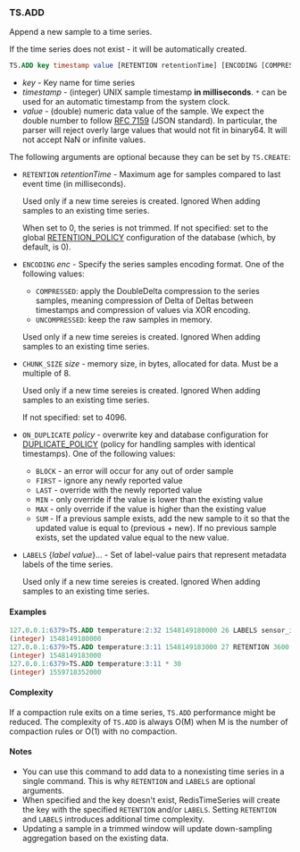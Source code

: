 ### TS.ADD

Append a new sample to a time series. 

If the time series does not exist - it will be automatically created. 

```sql
TS.ADD key timestamp value [RETENTION retentionTime] [ENCODING [COMPRESSED|UNCOMPRESSED]] [CHUNK_SIZE size] [ON_DUPLICATE policy] [LABELS {label value}...]
```

- _key_ - Key name for time series
- _timestamp_ - (integer) UNIX sample timestamp **in milliseconds**. `*` can be used for an automatic timestamp from the system clock.
- _value_ - (double) numeric data value of the sample. We expect the double number to follow [RFC 7159](https://tools.ietf.org/html/rfc7159) (JSON standard). In particular, the parser will reject overly large values that would not fit in binary64. It will not accept NaN or infinite values.

The following arguments are optional because they can be set by `TS.CREATE`:

 - `RETENTION` _retentionTime_ - Maximum age for samples compared to last event time (in milliseconds).

    Used only if a new time sereies is created. Ignored When adding samples to an existing time series.
  
    When set to 0, the series is not trimmed. If not specified: set to the global [RETENTION_POLICY](https://redis.io/docs/stack/timeseries/configuration/#retention_policy) configuration of the database (which, by default, is 0).
    
 - `ENCODING` _enc_ - Specify the series samples encoding format. One of the following values:
    - `COMPRESSED`: apply the DoubleDelta compression to the series samples, meaning compression of Delta of Deltas between timestamps and compression of values via XOR encoding.
    - `UNCOMPRESSED`: keep the raw samples in memory.

    Used only if a new time sereies is created. Ignored When adding samples to an existing time series.

 - `CHUNK_SIZE` _size_ - memory size, in bytes, allocated for data. Must be a multiple of 8.

    Used only if a new time sereies is created. Ignored When adding samples to an existing time series.

    If not specified: set to 4096.

 - `ON_DUPLICATE` _policy_ - overwrite key and database configuration for [DUPLICATE_POLICY](https://redis.io/docs/stack/timeseries/configuration/#duplicate_policy) (policy for handling samples with identical timestamps). One of the following values:
   - `BLOCK` - an error will occur for any out of order sample
   - `FIRST` - ignore any newly reported value
   - `LAST` - override with the newly reported value
   - `MIN` - only override if the value is lower than the existing value
   - `MAX` - only override if the value is higher than the existing value
   - `SUM` - If a previous sample exists, add the new sample to it so that the updated value is equal to (previous + new). If no previous sample exists, set the updated value equal to the new value.

 - `LABELS` {_label_ _value_}... - Set of label-value pairs that represent metadata labels of the time series.

    Used only if a new time sereies is created. Ignored When adding samples to an existing time series.

#### Examples
```sql
127.0.0.1:6379>TS.ADD temperature:2:32 1548149180000 26 LABELS sensor_id 2 area_id 32
(integer) 1548149180000
127.0.0.1:6379>TS.ADD temperature:3:11 1548149183000 27 RETENTION 3600
(integer) 1548149183000
127.0.0.1:6379>TS.ADD temperature:3:11 * 30
(integer) 1559718352000
```

#### Complexity

If a compaction rule exits on a time series, `TS.ADD` performance might be reduced.
The complexity of `TS.ADD` is always O(M) when M is the number of compaction rules or O(1) with no compaction.

#### Notes

- You can use this command to add data to a nonexisting time series in a single command.
  This is why `RETENTION` and `LABELS` are optional arguments.
- When specified and the key doesn't exist, RedisTimeSeries will create the key with the specified `RETENTION` and/or `LABELS`.
  Setting `RETENTION` and `LABELS` introduces additional time complexity.
- Updating a sample in a trimmed window will update down-sampling aggregation based on the existing data.
